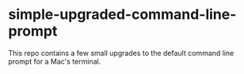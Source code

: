 # simple-upgraded-command-line-prompt
This repo contains a few small upgrades to the default command line prompt for a Mac's terminal.
